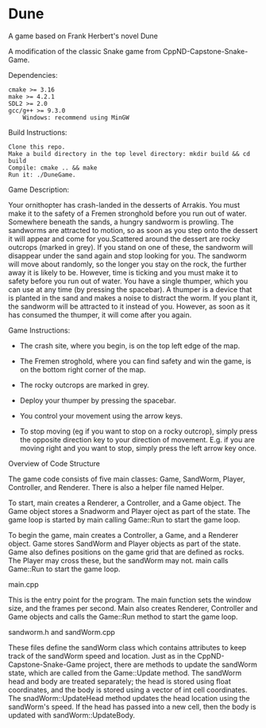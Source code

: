 # Dune

A game based on Frank Herbert's novel Dune

A  modification of the classic Snake game from CppND-Capstone-Snake-Game.

Dependencies:

    cmake >= 3.16
    make >= 4.2.1
    SDL2 >= 2.0
    gcc/g++ >= 9.3.0
        Windows: recommend using MinGW 


Build Instructions:

    Clone this repo.
    Make a build directory in the top level directory: mkdir build && cd build
    Compile: cmake .. && make
    Run it: ./DuneGame.
    

Game Description:

Your ornithopter has crash-landed in the desserts of Arrakis. You must make it to the safety of a Fremen stronghold before you run out of water. Somewhere beneath the sands, a hungry sandworm is prowling. The sandworms are attracted to motion, so as soon as you step onto the dessert it will appear and come for you.Scattered around the dessert are rocky outcrops (marked in grey). If you stand on one of these, the sandworm will disappear under the sand again and stop looking for you. The sandworm will move about randomly, so the longer you stay on the rock, the further away it is likely to be. However, time is ticking and you must make it to safety before you run out of water. You have a single thumper, which you can use at any time (by pressing the spacebar). A thumper is a device that is planted in the sand and makes a noise to distract the worm. If you plant it, the sandworm will be attracted to it instead of you. However, as soon as it has consumed the thumper, it will come after you again.


Game Instructions:

- The crash site, where you begin, is on the top left edge of the map.

- The Fremen stroghold, where you can find safety and win the game, is on the bottom right corner of the map.

- The rocky outcrops are marked in grey.

- Deploy your thumper by pressing the spacebar.

- You control your movement using the arrow keys.

- To stop moving (eg if you want to stop on a rocky outcrop), simply press the opposite direction key to your direction of movement. E.g. if you are moving         right and you want to stop, simply press the left arrow key once.


Overview of Code Structure

The game code consists of five main classes: Game, SandWorm, Player, Controller, and Renderer. There is also a helper file named Helper.

To start, main creates a Renderer, a Controller, and a Game object. The Game object stores a Snadworm and Player oject as part of the state. The game loop is   started by main calling Game::Run to start the game loop.

To begin the game, main creates a Controller, a Game, and a Renderer object. Game stores SandWorm and Player objects as part of the state. Game also defines positions on the game grid that are defined as rocks. The Player may cross these, but the sandWorm may not. main calls Game::Run to start the game loop.

main.cpp

This is the entry point for the program. The main function sets the window size, and the frames per second. Main also creates Renderer, Controller and Game objects and calls the Game::Run method to start the game loop.

sandworm.h and sandWorm.cpp

These files define the sandWorm class which contains attributes to keep track of the sandWorm speed and location. Just as in the CppND-Capstone-Snake-Game project, there are methods to update the sandWorm state, which are called from the Game::Update method. The sandWorm head and body are treated separately; the head is stored using float coordinates, and the body is stored using a vector of int cell coordinates. The snadWorm::UpdateHead method updates the head location using the sandWorm's speed. If the head has passed into a new cell, then the body is updated with sandWorm::UpdateBody.


